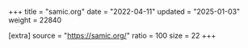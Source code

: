 +++
title = "samic.org"
date = "2022-04-11"
updated = "2025-01-03"
weight = 22840

[extra]
source = "https://samic.org/"
ratio = 100
size = 22
+++
